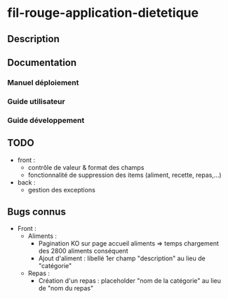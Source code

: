 # fil-rouge-application-dietetique

## Description

## Documentation

### Manuel déploiement
### Guide utilisateur
### Guide développement

## TODO
* front :
  * contrôle de valeur & format des champs
  * fonctionnalité de suppression des items (aliment, recette, repas,...)
* back :
  * gestion des exceptions

## Bugs connus
* Front :
  * Aliments :
    * Pagination KO sur page accueil aliments => temps chargement des 2800 aliments conséquent
    * Ajout d'aliment : libellé 1er champ "description" au lieu de "catégorie"
  * Repas :
    * Création d'un repas : placeholder "nom de la catégorie" au lieu de "nom du repas"
